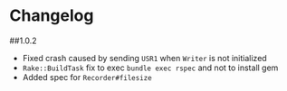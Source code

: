 # Changelog

##1.0.2

* Fixed crash caused by sending `USR1` when `Writer` is not initialized
* `Rake::BuildTask` fix to exec `bundle exec rspec` and not to install gem
* Added spec for `Recorder#filesize`
